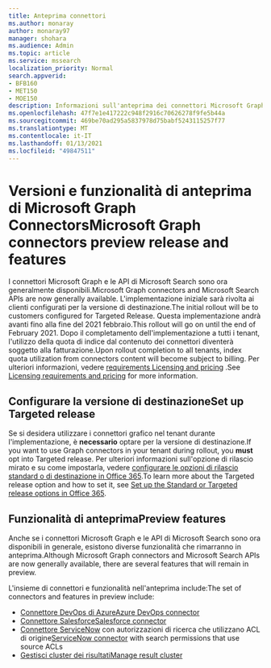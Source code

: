 ```yaml
---
title: Anteprima connettori
ms.author: monaray
author: monaray97
manager: shohara
ms.audience: Admin
ms.topic: article
ms.service: mssearch
localization_priority: Normal
search.appverid:
- BFB160
- MET150
- MOE150
description: Informazioni sull'anteprima dei connettori Microsoft Graph per Microsoft Search.
ms.openlocfilehash: 47f7e1e417222c948f2916c70626278f9fe5b44a
ms.sourcegitcommit: 469be70ad295a5837978d75babf5243115257f77
ms.translationtype: MT
ms.contentlocale: it-IT
ms.lasthandoff: 01/13/2021
ms.locfileid: "49847511"
---
```

# <a name="microsoft-graph-connectors-preview-release-and-features"></a><span data-ttu-id="ac77d-103">Versioni e funzionalità di anteprima di Microsoft Graph Connectors</span><span class="sxs-lookup"><span data-stu-id="ac77d-103">Microsoft Graph connectors preview release and features</span></span>

<span data-ttu-id="ac77d-104">I connettori Microsoft Graph e le API di Microsoft Search sono ora generalmente disponibili.</span><span class="sxs-lookup"><span data-stu-id="ac77d-104">Microsoft Graph connectors and Microsoft Search APIs are now generally available.</span></span> <span data-ttu-id="ac77d-105">L'implementazione iniziale sarà rivolta ai clienti configurati per la versione di destinazione.</span><span class="sxs-lookup"><span data-stu-id="ac77d-105">The initial rollout will be to customers configured for Targeted Release.</span></span> <span data-ttu-id="ac77d-106">Questa implementazione andrà avanti fino alla fine del 2021 febbraio.</span><span class="sxs-lookup"><span data-stu-id="ac77d-106">This rollout will go on until the end of February 2021.</span></span> <span data-ttu-id="ac77d-107">Dopo il completamento dell'implementazione a tutti i tenant, l'utilizzo della quota di indice dal contenuto dei connettori diventerà soggetto alla fatturazione.</span><span class="sxs-lookup"><span data-stu-id="ac77d-107">Upon rollout completion to all tenants, index quota utilization from connectors content will become subject to billing.</span></span> <span data-ttu-id="ac77d-108">Per ulteriori informazioni, vedere [requirements Licensing and pricing](licensing.md) .</span><span class="sxs-lookup"><span data-stu-id="ac77d-108">See [Licensing requirements and pricing](licensing.md) for more information.</span></span>

## <a name="set-up-targeted-release"></a><span data-ttu-id="ac77d-109">Configurare la versione di destinazione</span><span class="sxs-lookup"><span data-stu-id="ac77d-109">Set up Targeted release</span></span>

<span data-ttu-id="ac77d-110">Se si desidera utilizzare i connettori grafico nel tenant durante l'implementazione, è **necessario** optare per la versione di destinazione.</span><span class="sxs-lookup"><span data-stu-id="ac77d-110">If you want to use Graph connectors in your tenant during rollout, you **must** opt into Targeted release.</span></span> <span data-ttu-id="ac77d-111">Per ulteriori informazioni sull'opzione di rilascio mirato e su come impostarla, vedere [configurare le opzioni di rilascio standard o di destinazione in Office 365](https://docs.microsoft.com/office365/admin/manage/release-options-in-office-365?view=o365-worldwide&preserve-view=true).</span><span class="sxs-lookup"><span data-stu-id="ac77d-111">To learn more about the Targeted release option and how to set it, see [Set up the Standard or Targeted release options in Office 365](https://docs.microsoft.com/office365/admin/manage/release-options-in-office-365?view=o365-worldwide&preserve-view=true).</span></span>

## <a name="preview-features"></a><span data-ttu-id="ac77d-112">Funzionalità di anteprima</span><span class="sxs-lookup"><span data-stu-id="ac77d-112">Preview features</span></span>

<span data-ttu-id="ac77d-113">Anche se i connettori Microsoft Graph e le API di Microsoft Search sono ora disponibili in generale, esistono diverse funzionalità che rimarranno in anteprima.</span><span class="sxs-lookup"><span data-stu-id="ac77d-113">Although Microsoft Graph connectors and Microsoft Search APIs are now generally available, there are several features that will remain in preview.</span></span>

<span data-ttu-id="ac77d-114">L'insieme di connettori e funzionalità nell'anteprima include:</span><span class="sxs-lookup"><span data-stu-id="ac77d-114">The set of connectors and features in preview include:</span></span>

* [<span data-ttu-id="ac77d-115">Connettore DevOps di Azure</span><span class="sxs-lookup"><span data-stu-id="ac77d-115">Azure DevOps connector</span></span>](azure-devops-connector.md)
* [<span data-ttu-id="ac77d-116">Connettore Salesforce</span><span class="sxs-lookup"><span data-stu-id="ac77d-116">Salesforce connector</span></span>](salesforce-connector.md)
* <span data-ttu-id="ac77d-117">[Connettore ServiceNow](servicenow-connector.md) con autorizzazioni di ricerca che utilizzano ACL di origine</span><span class="sxs-lookup"><span data-stu-id="ac77d-117">[ServiceNow connector](servicenow-connector.md) with search permissions that use source ACLs</span></span>
* [<span data-ttu-id="ac77d-118">Gestisci cluster dei risultati</span><span class="sxs-lookup"><span data-stu-id="ac77d-118">Manage result cluster</span></span>](result-cluster.md)